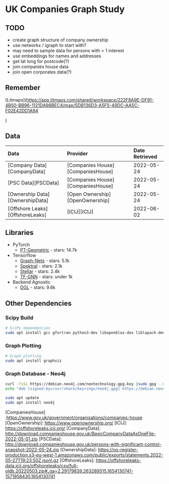 # UK Companies Graph Study

## TODO

- create graph structure of company ownership
- use networkx / igraph to start with?
- may need to sample data for persons with > 1 interest
- use embeddings for names and addresses
- get lat long for postcode(?)
- join companies house data
- join open corporates data(?)

## Remember

[Litmaps](https://app.litmaps.com/shared/workspace/222F8A9E-DF91-4B50-BB96-1121DA98BEC4/map/5DB136D3-A5F5-49DC-AA5C-F02E42DD1A94

)

## Data

|Data                           |Provider                         |Date Retrieved|
|:------------------------------|:--------------------------------|:-------------|
|[Company Data][CompanyData]    |[Companies House][CompaniesHouse]|2022-05-24    |
|[PSC Data][PSCData]            |[Companies House][CompaniesHouse]|2022-05-24    |
|[Ownership Data][OwnershipData]|[Open Ownership][OpenOwnership]  |2022-05-24    |
|[Offshore Leaks][OffshoreLeaks]|[ICIJ][ICIJ]                     |2022-06-02    |

## Libraries

- PyTorch
  - [PT-Geometric](https://github.com/pyg-team/pytorch_geometric) - stars: 14.7k
- Tensorflow
  - [Graph-Nets](https://github.com/deepmind/graph_nets) - stars: 5.1k
  - [Spektral](https://keras.io/examples/graph/gnn_citations/) - stars: 2.1k
  - [Stellar](https://keras.io/examples/graph/gnn_citations/) - stars: 2.4k
  - [TF-GNN](https://github.com/tensorflow/gnn) - stars: under 1k
- Backend Agnostic
  - [DGL](https://github.com/dmlc/dgl) - stars: 9.6k

## Other Dependencies

### Scipy Build
```bash
# SciPy dependencies
sudo apt install gcc gfortran python3-dev libopenblas-dev liblapack-dev cython
```
### Graph Plotting
```bash
# Graph plotting
sudo apt install graphviz
```

### Graph Database - Neo4j
```bash
curl -fsSL https://debian.neo4j.com/neotechnology.gpg.key |sudo gpg --dearmor -o /usr/share/keyrings/neo4j.gpg
echo "deb [signed-by=/usr/share/keyrings/neo4j.gpg] https://debian.neo4j.com stable 4.1" | sudo tee -a /etc/apt/sources.list.d/neo4j.list
```

```bash
sudo apt update
sudo apt install neo4j
```

 <!-- Links -->
[CompaniesHouse] :https://www.gov.uk/government/organisations/companies-house
[OpenOwnership]: https://www.openownership.org/
[ICIJ]: https://offshoreleaks.icij.org/
[CompanyData]: http://download.companieshouse.gov.uk/BasicCompanyDataAsOneFile-2022-05-01.zip
[PSCData]: http://download.companieshouse.gov.uk/persons-with-significant-control-snapshot-2022-05-24.zip
[OwnershipData]: https://oo-register-production.s3-eu-west-1.amazonaws.com/public/exports/statements.2022-05-27T19:23:50Z.jsonl.gz
[OffshoreLeaks]: https://offshoreleaks-data.icij.org/offshoreleaks/csv/full-oldb.20220503.zip#_ga=2.29179839.263289515.1654130741-1571958430.1654130741
